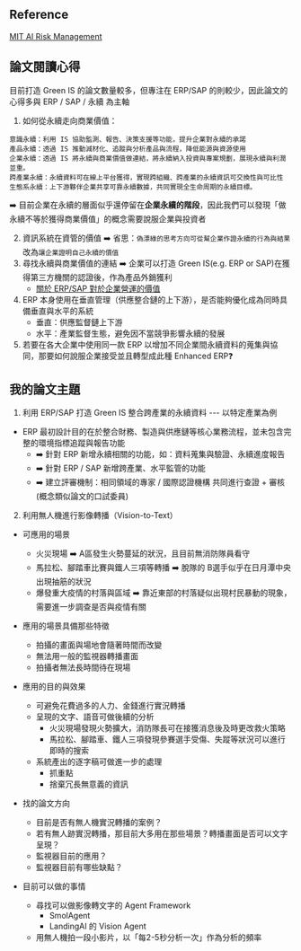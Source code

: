 ## Reference
[MIT AI Risk Management](https://airisk.mit.edu/#Domain-Taxonomy-of-AI-Risks)

## 論文閱讀心得
目前打造 Green IS 的論文數量較多，但專注在 ERP/SAP 的則較少，因此論文的心得多與 ERP / SAP / 永續 為主軸
1. 如何從永續走向商業價值：
``` plaintext
意識永續：利用 IS 協助監測、報告、決策支援等功能，提升企業對永續的承諾
產品永續：透過 IS 推動減材化、追蹤與分析產品與流程，降低能源與資源使用
企業永續：透過 IS 將永續與商業價值做連結，將永續納入投資與專案規劃，展現永續與利潤並重。
跨產業永續：永續資料可在線上平台獲得，實現跨組織、跨產業的永續資訊可交換性與可比性
生態系永續：上下游夥伴企業共享可靠永續數據，共同實現全生命周期的永續目標。
```
➡️ 目前企業在永續的層面似乎還停留在**企業永續的階段**，因此我們可以發現「做永續不等於獲得商業價值」的概念需要說服企業與投資者

2. 資訊系統在資管的價值 ➡️ 省思：`偽漂綠的思考方向可從幫企業作證永續的行為與結果`改為`讓企業證明自己永續的價值`
3. 尋找永續與商業價值的連結 ➡️ 企業可以打造 Green IS(e.g. ERP or SAP)在獲得第三方機關的認證後，作為產品外銷獲利
    - [關於 ERP/SAP 對於企業營運的價值](https://medium.com/@shailendriyadav93/how-sap-and-sap-erp-are-fruitful-for-business-operations-b15247652dd3)
4. ERP 本身使用在垂直管理（供應整合鏈的上下游），是否能夠優化成為同時具備垂直與水平的系統
    - 垂直：供應監督鏈上下游
    - 水平：產業監督生態，避免因不當競爭影響永續的發展
5. 若要在各大企業中使用同一款 ERP 以增加不同企業間永續資料的蒐集與協同，那要如何說服企業接受並且轉型成此種 Enhanced ERP❓

## 我的論文主題
1. 利用 ERP/SAP 打造 Green IS 整合跨產業的永續資料 --- 以特定產業為例
  - ERP 最初設計目的在於整合財務、製造與供應鏈等核心業務流程，並未包含完整的環境指標追蹤與報告功能
      - ➡️ 針對 ERP 新增永續相關的功能，如：資料蒐集與驗證、永續進度報告
      - ➡️ 針對 ERP / SAP 新增跨產業、水平監管的功能
      - ➡️ 建立評審機制：相同領域的專家 / 國際認證機構 共同進行查證 + 審核(概念類似論文的口試委員)

2. 利用無人機進行影像轉播（Vision-to-Text）
  - 可應用的場景
    - 火災現場 ➡️ A區發生火勢蔓延的狀況，且目前無消防隊員看守
    - 馬拉松、腳踏車比賽與鐵人三項等轉播 ➡️ 脫隊的 B選手似乎在日月潭中央出現抽筋的狀況
    - 爆發重大疫情的村落與區域 ➡️ 靠近東部的村落疑似出現村民暴動的現象，需要進一步調查是否與疫情有關
  - 應用的場景具備那些特徵
    - 拍攝的畫面與場地會隨著時間而改變
    - 無法用一般的監視器轉播畫面
    - 拍攝者無法長時間待在現場
  - 應用的目的與效果
    - 可避免花費過多的人力、金錢進行實況轉播
    - 呈現的文字、語音可做後續的分析
      - 火災現場發現火勢擴大，消防隊長可在接獲消息後及時更改救火策略
      - 馬拉松、腳踏車、鐵人三項發現參賽選手受傷、失蹤等狀況可以進行即時的搜索
    - 系統產出的逐字稿可做進一步的處理
      - 抓重點
      - 捨棄冗長無意義的資訊
        
  - 找的論文方向
    - 目前是否有無人機實況轉播的案例？
    - 若有無人跡實況轉播，那目前大多用在那些場景？轉播畫面是否可以文字呈現？
    - 監視器目前的應用？
    - 監視器目前有哪些缺點？
  - 目前可以做的事情
    - 尋找可以做影像轉文字的 Agent Framework
      - SmolAgent
      - LandingAI 的 Vision Agent
    - 用無人機拍一段小影片，以「每2-5秒分析一次」作為分析的頻率
  

